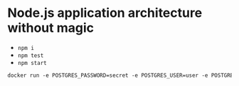 # Node.js application architecture without magic

* `npm i`
* `npm test`
* `npm start`

```Dockerfile
docker run -e POSTGRES_PASSWORD=secret -e POSTGRES_USER=user -e POSTGRES_DB=conduit --name conduit -d postgres
```

